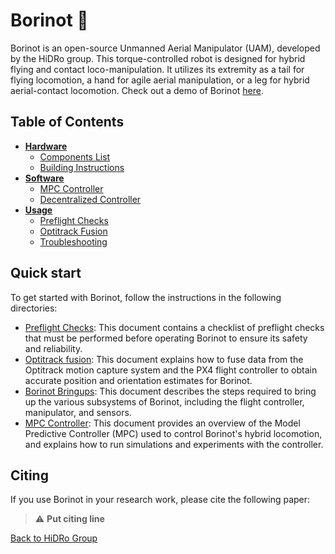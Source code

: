 # Borinot 🐝

Borinot is an open-source Unmanned Aerial Manipulator (UAM), developed by the HiDRo group. This torque-controlled robot is designed for hybrid flying and contact loco-manipulation. It utilizes its extremity as a tail for flying locomotion, a hand for agile aerial manipulation, or a leg for hybrid aerial-contact locomotion. Check out a demo of Borinot [here](<!-- Add video link -->).

<!-- Quick section of the main software associate with it: eagle_mpc_lib -->

## Table of Contents

- **[Hardware](hardware/README.md)**
  - [Components List](hardware/components_list.md)
  - [Building Instructions](hardware/building_instructions.md)
- **[Software](software/README.md)**
  - [MPC Controller](software/eagle_ros2/control/mpc_controller.md)
  - [Decentralized Controller](software/eagle_ros2/control/decentralized_controller.md)
- **[Usage](usage/README.md)**
  - [Preflight Checks](usage/preflight.md)
  - [Optitrack Fusion](usage/optitrack.md)
  - [Troubleshooting](usage/troubleshooting.md)
  
## Quick start

To get started with Borinot, follow the instructions in the following directories:

- [Preflight Checks](usage/preflight.md): This document contains a checklist of preflight checks that must be performed before operating Borinot to ensure its safety and reliability.
- [Optitrack fusion](usage/optitrack.md): This document explains how to fuse data from the Optitrack motion capture system and the PX4 flight controller to obtain accurate position and orientation estimates for Borinot.
- [Borinot Bringups](usage/bringup.md): This document describes the steps required to bring up the various subsystems of Borinot, including the flight controller, manipulator, and sensors.
- [MPC Controller](usage/mpc.md): This document provides an overview of the Model Predictive Controller (MPC) used to control Borinot's hybrid locomotion, and explains how to run simulations and experiments with the controller.

## Citing

If you use Borinot in your research work, please cite the following paper:

> :warning: **Put citing line**
<!-- Put citation -->

[Back to HiDRo Group](../profile/README.md)
